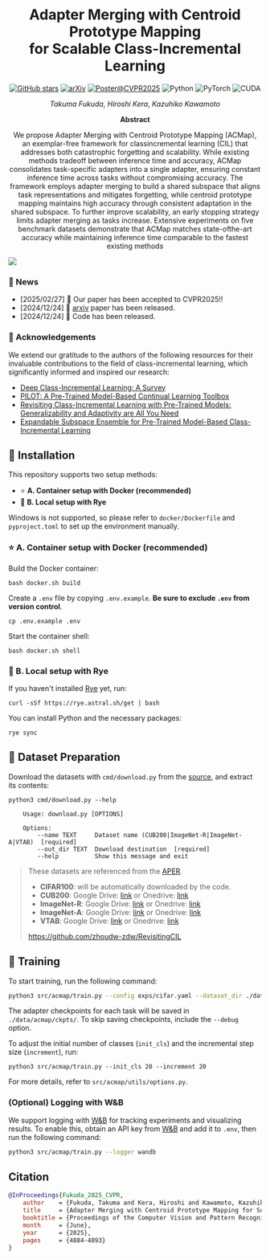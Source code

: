 <div align="center">
<h1>Adapter Merging with Centroid Prototype Mapping <br> for Scalable Class-Incremental Learning</h1>

[![GitHub stars](https://img.shields.io/github/stars/tf63/ACMap?style=social)](https://github.com/tf63/ACMap/stargazers)
[![arXiv](https://img.shields.io/badge/arxiv-2412.18219-B31B1B?logo=arxiv&logoColor=white)](https://arxiv.org/abs/2412.18219)
[![Poster@CVPR2025](https://img.shields.io/badge/Poster-CVPR2025-1B427D?logo=files&logoColor=white)](https://cvpr.thecvf.com/virtual/2025/poster/32443)
![Python](https://img.shields.io/badge/Python-3.8.10-3571A1?logo=python&logoColor=white)
![PyTorch](https://img.shields.io/badge/PyTorch-2.0.1-5F9870?logo=pytorch&logoColor=white)
![CUDA](https://img.shields.io/badge/CUDA-11.7-89BF3E?logo=nvidia&logoColor=white)
<!-- ![License: MIT](https://img.shields.io/badge/LICENSE-MIT-yellow?logo=open-source-initiative) -->


<i>Takuma Fukuda</i>, <i>Hiroshi Kera</i>, <i>Kazuhiko Kawamoto</i>

<!-- [[arxiv]](https://arxiv.org/abs/2412.18219) | [[poster]](https://cvpr.thecvf.com/virtual/2025/poster/32443) -->

**Abstract**

We propose Adapter Merging with Centroid Prototype Mapping (ACMap), an exemplar-free framework for classincremental learning (CIL) that addresses both catastrophic
forgetting and scalability. While existing methods tradeoff between inference time and accuracy, ACMap consolidates task-specific adapters into a single adapter, ensuring constant inference time across tasks without compromising accuracy. The framework employs adapter merging to build a shared subspace that aligns task representations and mitigates forgetting, while centroid prototype
mapping maintains high accuracy through consistent adaptation in the shared subspace. To further improve scalability, an early stopping strategy limits adapter merging
as tasks increase. Extensive experiments on five benchmark datasets demonstrate that ACMap matches state-ofthe-art accuracy while maintaining inference time comparable to the fastest existing methods

</div>

![](docs/method.png)

### 📰 News

-   [2025/02/27] 🎉 Our paper has been accepted to CVPR2025!!
-   [2024/12/24] 📄 [arxiv](https://arxiv.org/abs/2412.18219) paper has been released.
-   [2024/12/24] 🏁 Code has been released.

### 💐 Acknowledgements

We extend our gratitude to the authors of the following resources for their invaluable contributions to the field of class-incremental learning, which significantly informed and inspired our research:

-   [Deep Class-Incremental Learning: A Survey](https://github.com/zhoudw-zdw/CIL_Survey)
-   [PILOT: A Pre-Trained Model-Based Continual Learning Toolbox](https://github.com/sun-hailong/LAMDA-PILOT)
-   [Revisiting Class-Incremental Learning with Pre-Trained Models: Generalizability and Adaptivity are All You Need](https://github.com/zhoudw-zdw/RevisitingCIL)
-   [Expandable Subspace Ensemble for Pre-Trained Model-Based Class-Incremental Learning](https://github.com/sun-hailong/CVPR24-Ease)

## 💬 Installation

This repository supports two setup methods:

-   ⭐️ **A. Container setup with Docker (recommended)**
-   👻 **B. Local setup with Rye**

Windows is not supported, so please refer to `docker/Dockerfile` and `pyproject.toml` to set up the environment manually.

### ⭐️ A. Container setup with Docker (recommended)

Build the Docker container:

```shell
bash docker.sh build
```

Create a `.env` file by copying `.env.example`. **Be sure to exclude `.env` from version control**.

```shell
cp .env.example .env
```

Start the container shell:

```shell
bash docker.sh shell
```

### 👻 B. Local setup with Rye

If you haven't installed [Rye](https://rye.astral.sh/guide/installation/) yet, run:

```shell
curl -sSf https://rye.astral.sh/get | bash
```

You can install Python and the necessary packages:

```shell
rye sync
```

## 🌠 Dataset Preparation

Download the datasets with `cmd/download.py` from the [source](https://github.com/sun-hailong/CVPR24-Ease), and extract its contents:

```shell
python3 cmd/download.py --help

    Usage: download.py [OPTIONS]

    Options:
        --name TEXT     Dataset name (CUB200|ImageNet-R|ImageNet-A|VTAB)  [required]
        --out_dir TEXT  Download destination  [required]
        --help          Show this message and exit
```

> These datasets are referenced from the [APER](https://github.com/zhoudw-zdw/RevisitingCIL).
>
> -   **CIFAR100**: will be automatically downloaded by the code.
> -   **CUB200**: Google Drive: [link](https://drive.google.com/file/d/1XbUpnWpJPnItt5zQ6sHJnsjPncnNLvWb/view?usp=sharing) or Onedrive: [link](https://entuedu-my.sharepoint.com/:u:/g/personal/n2207876b_e_ntu_edu_sg/EVV4pT9VJ9pBrVs2x0lcwd0BlVQCtSrdbLVfhuajMry-lA?e=L6Wjsc)
> -   **ImageNet-R**: Google Drive: [link](https://drive.google.com/file/d/1SG4TbiL8_DooekztyCVK8mPmfhMo8fkR/view?usp=sharing) or Onedrive: [link](https://entuedu-my.sharepoint.com/:u:/g/personal/n2207876b_e_ntu_edu_sg/EU4jyLL29CtBsZkB6y-JSbgBzWF5YHhBAUz1Qw8qM2954A?e=hlWpNW)
> -   **ImageNet-A**: Google Drive: [link](https://drive.google.com/file/d/19l52ua_vvTtttgVRziCZJjal0TPE9f2p/view?usp=sharing) or Onedrive: [link](https://entuedu-my.sharepoint.com/:u:/g/personal/n2207876b_e_ntu_edu_sg/ERYi36eg9b1KkfEplgFTW3gBg1otwWwkQPSml0igWBC46A?e=NiTUkL)
> -   **VTAB**: Google Drive: [link](https://drive.google.com/file/d/1xUiwlnx4k0oDhYi26KL5KwrCAya-mvJ_/view?usp=sharing) or Onedrive: [link](https://entuedu-my.sharepoint.com/:u:/g/personal/n2207876b_e_ntu_edu_sg/EQyTP1nOIH5PrfhXtpPgKQ8BlEFW2Erda1t7Kdi3Al-ePw?e=Yt4RnV)
>
> https://github.com/zhoudw-zdw/RevisitingCIL

## 🚵 Training

To start training, run the following command:

```bash
python3 src/acmap/train.py --config exps/cifar.yaml --dataset_dir ./dataset
```

The adapter checkpoints for each task will be saved in `./data/acmap/ckpts/`.
To skip saving checkpoints, include the `--debug` option.

To adjust the initial number of classes (`init_cls`) and the incremental step size (`increment`), run:

```
python3 src/acmap/train.py --init_cls 20 --increment 20
```

For more details, refer to `src/acmap/utils/options.py`.

### (Optional) Logging with W&B

We support logging with [W&B](https://wandb.ai/) for tracking experiments and visualizing results.
To enable this, obtain an API key from [W&B](https://wandb.ai/) and add it to `.env`, then run the following command:

```bash
python3 src/acmap/train.py --logger wandb
```

## Citation
```bibtex
@InProceedings{Fukuda_2025_CVPR,
    author    = {Fukuda, Takuma and Kera, Hiroshi and Kawamoto, Kazuhiko},
    title     = {Adapter Merging with Centroid Prototype Mapping for Scalable Class-Incremental Learning},
    booktitle = {Proceedings of the Computer Vision and Pattern Recognition Conference (CVPR)},
    month     = {June},
    year      = {2025},
    pages     = {4884-4893}
}
```
